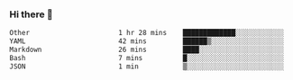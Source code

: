 ### Hi there 👋

<!--
**urzz/urzz** is a ✨ _special_ ✨ repository because its `README.md` (this file) appears on your GitHub profile.

Here are some ideas to get you started:

- 🔭 I’m currently working on ...
- 🌱 I’m currently learning ...
- 👯 I’m looking to collaborate on ...
- 🤔 I’m looking for help with ...
- 💬 Ask me about ...
- 📫 How to reach me: ...
- 😄 Pronouns: ...
- ⚡ Fun fact: ...
-->

<!--START_SECTION:waka-->

```txt
Other                      1 hr 28 mins    █████████████░░░░░░░░░░░░   52.61 %
YAML                       42 mins         ██████▒░░░░░░░░░░░░░░░░░░   24.98 %
Markdown                   26 mins         ████░░░░░░░░░░░░░░░░░░░░░   15.73 %
Bash                       7 mins          █░░░░░░░░░░░░░░░░░░░░░░░░   04.35 %
JSON                       1 min           ▒░░░░░░░░░░░░░░░░░░░░░░░░   01.18 %
```

<!--END_SECTION:waka-->
